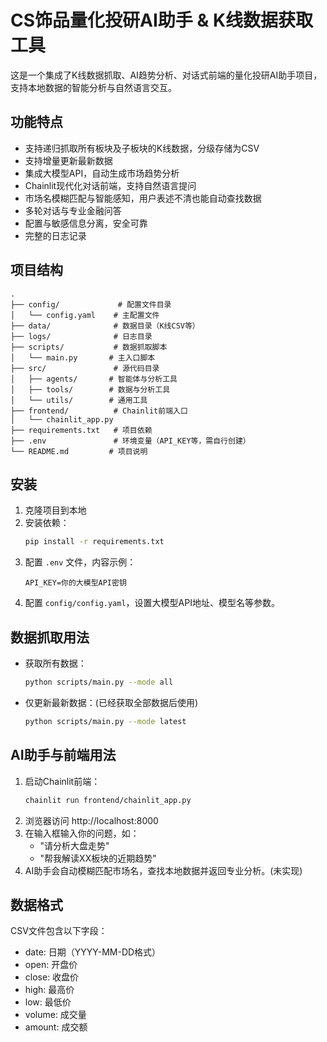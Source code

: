 # CS饰品量化投研AI助手 & K线数据获取工具

这是一个集成了K线数据抓取、AI趋势分析、对话式前端的量化投研AI助手项目，支持本地数据的智能分析与自然语言交互。

## 功能特点

- 支持递归抓取所有板块及子板块的K线数据，分级存储为CSV
- 支持增量更新最新数据
- 集成大模型API，自动生成市场趋势分析
- Chainlit现代化对话前端，支持自然语言提问
- 市场名模糊匹配与智能感知，用户表述不清也能自动查找数据
- 多轮对话与专业金融问答
- 配置与敏感信息分离，安全可靠
- 完整的日志记录

## 项目结构

```
.
├── config/             # 配置文件目录
│   └── config.yaml    # 主配置文件
├── data/              # 数据目录（K线CSV等）
├── logs/              # 日志目录
├── scripts/           # 数据抓取脚本
│   └── main.py       # 主入口脚本
├── src/               # 源代码目录
│   ├── agents/       # 智能体与分析工具
│   ├── tools/        # 数据与分析工具
│   └── utils/        # 通用工具
├── frontend/          # Chainlit前端入口
│   └── chainlit_app.py
├── requirements.txt   # 项目依赖
├── .env               # 环境变量（API_KEY等，需自行创建）
└── README.md         # 项目说明
```

## 安装

1. 克隆项目到本地
2. 安装依赖：
   ```bash
   pip install -r requirements.txt
   ```
3. 配置 `.env` 文件，内容示例：
   ```
   API_KEY=你的大模型API密钥
   ```
4. 配置 `config/config.yaml`，设置大模型API地址、模型名等参数。

## 数据抓取用法

- 获取所有数据：
  ```bash
  python scripts/main.py --mode all
  ```
- 仅更新最新数据：(已经获取全部数据后使用)
  ```bash
  python scripts/main.py --mode latest
  ```

## AI助手与前端用法

1. 启动Chainlit前端：
   ```bash
   chainlit run frontend/chainlit_app.py
   ```
2. 浏览器访问 http://localhost:8000
3. 在输入框输入你的问题，如：
   - "请分析大盘走势"
   - "帮我解读XX板块的近期趋势"
4. AI助手会自动模糊匹配市场名，查找本地数据并返回专业分析。(未实现)

## 数据格式

CSV文件包含以下字段：
- date: 日期（YYYY-MM-DD格式）
- open: 开盘价
- close: 收盘价
- high: 最高价
- low: 最低价
- volume: 成交量
- amount: 成交额
